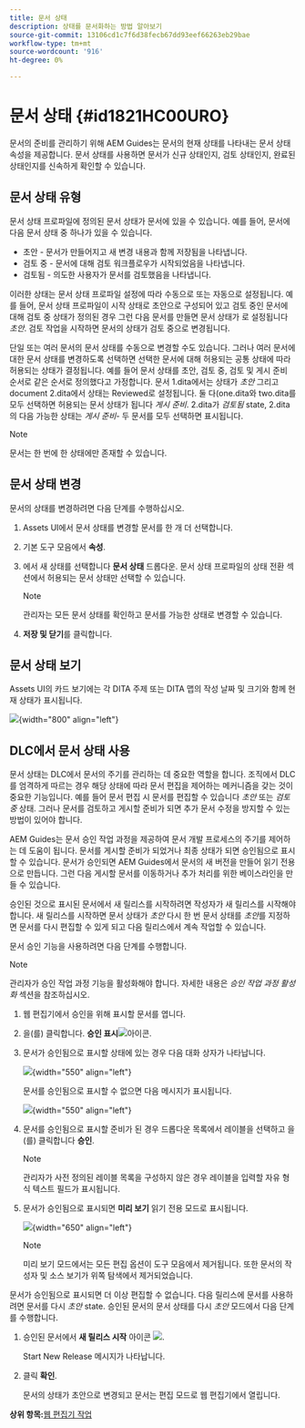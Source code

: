 ```yaml
---
title: 문서 상태
description: 상태를 문서화하는 방법 알아보기
source-git-commit: 13106cd1c7f6d38fecb67dd93eef66263eb29bae
workflow-type: tm+mt
source-wordcount: '916'
ht-degree: 0%

---
```



# 문서 상태 {#id1821HC00URO}

문서의 준비를 관리하기 위해 AEM Guides는 문서의 현재 상태를 나타내는 문서 상태 속성을 제공합니다. 문서 상태를 사용하면 문서가 신규 상태인지, 검토 상태인지, 완료된 상태인지를 신속하게 확인할 수 있습니다.

## 문서 상태 유형

문서 상태 프로파일에 정의된 문서 상태가 문서에 있을 수 있습니다. 예를 들어, 문서에 다음 문서 상태 중 하나가 있을 수 있습니다.

- 초안 - 문서가 만들어지고 새 변경 내용과 함께 저장됨을 나타냅니다.
- 검토 중 - 문서에 대해 검토 워크플로우가 시작되었음을 나타냅니다.
- 검토됨 - 의도한 사용자가 문서를 검토했음을 나타냅니다.

이러한 상태는 문서 상태 프로파일 설정에 따라 수동으로 또는 자동으로 설정됩니다. 예를 들어, 문서 상태 프로파일이 시작 상태로 초안으로 구성되어 있고 검토 중인 문서에 대해 검토 중 상태가 정의된 경우 그런 다음 문서를 만들면 문서 상태가 로 설정됩니다 *초안*. 검토 작업을 시작하면 문서의 상태가 검토 중으로 변경됩니다.

단일 또는 여러 문서의 문서 상태를 수동으로 변경할 수도 있습니다. 그러나 여러 문서에 대한 문서 상태를 변경하도록 선택하면 선택한 문서에 대해 허용되는 공통 상태에 따라 허용되는 상태가 결정됩니다. 예를 들어 문서 상태를 초안, 검토 중, 검토 및 게시 준비 순서로 같은 순서로 정의했다고 가정합니다. 문서 1.dita에서는 상태가 *초안* 그리고 document 2.dita에서 상태는 Reviewed로 설정됩니다. 둘 다(one.dita와 two.dita를 모두 선택하면 허용되는 문서 상태가 됩니다 *게시 준비*. 2.dita가 *검토됨* state, 2.dita의 다음 가능한 상태는 *게시 준비*- 두 문서를 모두 선택하면 표시됩니다.

>[!NOTE]
>
> 문서는 한 번에 한 상태에만 존재할 수 있습니다.

## 문서 상태 변경

문서의 상태를 변경하려면 다음 단계를 수행하십시오.

1. Assets UI에서 문서 상태를 변경할 문서를 한 개 더 선택합니다.
1. 기본 도구 모음에서 **속성**.
1. 에서 새 상태를 선택합니다 **문서 상태** 드롭다운. 문서 상태 프로파일의 상태 전환 섹션에서 허용되는 문서 상태만 선택할 수 있습니다.

   >[!NOTE]
   >
   >관리자는 모든 문서 상태를 확인하고 문서를 가능한 상태로 변경할 수 있습니다.

1. **저장 및 닫기**&#x200B;를 클릭합니다.

## 문서 상태 보기

Assets UI의 카드 보기에는 각 DITA 주제 또는 DITA 맵의 작성 날짜 및 크기와 함께 현재 상태가 표시됩니다.

![](images/document_state.png){width="800" align="left"}

## DLC에서 문서 상태 사용

문서 상태는 DLC에서 문서의 주기를 관리하는 데 중요한 역할을 합니다. 조직에서 DLC를 엄격하게 따르는 경우 해당 상태에 따라 문서 편집을 제어하는 메커니즘을 갖는 것이 중요한 기능입니다. 예를 들어 문서 편집 시 문서를 편집할 수 있습니다 *초안* 또는 *검토 중* 상태. 그러나 문서를 검토하고 게시할 준비가 되면 추가 문서 수정을 방지할 수 있는 방법이 있어야 합니다.

AEM Guides는 문서 승인 작업 과정을 제공하여 문서 개발 프로세스의 주기를 제어하는 데 도움이 됩니다. 문서를 게시할 준비가 되었거나 최종 상태가 되면 승인됨으로 표시할 수 있습니다. 문서가 승인되면 AEM Guides에서 문서의 새 버전을 만들어 읽기 전용으로 만듭니다. 그런 다음 게시할 문서를 이동하거나 추가 처리를 위한 베이스라인을 만들 수 있습니다.

승인된 것으로 표시된 문서에서 새 릴리스를 시작하려면 작성자가 새 릴리스를 시작해야 합니다. 새 릴리스를 시작하면 문서 상태가 *초안* 다시 한 번 문서 상태를 *초안*&#x200B;를 지정하면 문서를 다시 편집할 수 있게 되고 다음 릴리스에서 계속 작업할 수 있습니다.

문서 승인 기능을 사용하려면 다음 단계를 수행합니다.

>[!NOTE]
>
> 관리자가 승인 작업 과정 기능을 활성화해야 합니다. 자세한 내용은 *승인 작업 과정 활성화* 섹션을 참조하십시오.

1. 웹 편집기에서 승인을 위해 표시할 문서를 엽니다.

1. 을(를) 클릭합니다. **승인 표시**![](images/mark_approve_icon.svg)&#x200B;아이콘.

1. 문서가 승인됨으로 표시할 상태에 있는 경우 다음 대화 상자가 나타납니다.

   ![](images/mark-approved-correct-state.png){width="550" align="left"}

   문서를 승인됨으로 표시할 수 없으면 다음 메시지가 표시됩니다.

   ![](images/mark-approved-incorrect-state.png){width="550" align="left"}

1. 문서를 승인됨으로 표시할 준비가 된 경우 드롭다운 목록에서 레이블을 선택하고 을(를) 클릭합니다 **승인**.

   >[!NOTE]
   >
   > 관리자가 사전 정의된 레이블 목록을 구성하지 않은 경우 레이블을 입력할 자유 형식 텍스트 필드가 표시됩니다.

1. 문서가 승인됨으로 표시되면 **미리 보기** 읽기 전용 모드로 표시됩니다.

   ![](images/approved-doc-read-only.png){width="650" align="left"}

   >[!NOTE]
   >
   > 미리 보기 모드에서는 모든 편집 옵션이 도구 모음에서 제거됩니다. 또한 문서의 작성자 및 소스 보기가 위쪽 탐색에서 제거되었습니다.


문서가 승인됨으로 표시되면 더 이상 편집할 수 없습니다. 다음 릴리스에 문서를 사용하려면 문서를 다시 *초안* state. 승인된 문서의 문서 상태를 다시 *초안* 모드에서 다음 단계를 수행합니다.

1. 승인된 문서에서 **새 릴리스 시작** 아이콘 ![](images/approved-restart-draft-mode-icon.svg).

   Start New Release 메시지가 나타납니다.

1. 클릭 **확인**.

   문서의 상태가 초안으로 변경되고 문서는 편집 모드로 웹 편집기에서 열립니다.


**상위 항목:**[&#x200B;웹 편집기 작업](web-editor.md)

